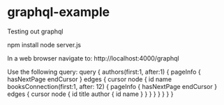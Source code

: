 # graphql-example
Testing out graphql

npm install
node server.js

In a web browser navigate to: http://localhost:4000/graphql

Use the following query:
query {
authors(first:1, after:1) {
pageInfo {
hasNextPage
endCursor
}
edges {
cursor
node {
id
name
booksConnection(first:1, after: 12) {
pageInfo {
hasNextPage
endCursor
}
edges {
cursor
node {
id
title
author {
id
name
}
}
}
}
}
}
}
}
